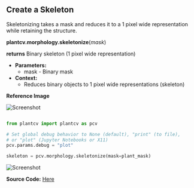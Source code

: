 ## Create a Skeleton 

Skeletonizing takes a mask and reduces it to a 1 pixel wide representation while retaining the structure. 

**plantcv.morphology.skeletonize**(*mask*)

**returns** Binary skeleton (1 pixel wide representation)

- **Parameters:**
    - mask - Binary mask
- **Context:**
    - Reduces binary objects to 1 pixel wide representations (skeleton)

**Reference Image**

![Screenshot](img/documentation_images/skeletonize/mask_image.jpg)

```python

from plantcv import plantcv as pcv

# Set global debug behavior to None (default), "print" (to file), 
# or "plot" (Jupyter Notebooks or X11)
pcv.params.debug = "plot"

skeleton = pcv.morphology.skeletonize(mask=plant_mask)

```

![Screenshot](img/documentation_images/skeletonize/skeleton_image.jpg)

**Source Code:** [Here](https://github.com/danforthcenter/plantcv/blob/main/plantcv/plantcv/morphology/skeletonize.py)
